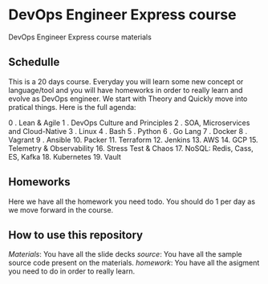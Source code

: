 # DevOps Engineer Express course

DevOps Engineer Express course materials

## Schedulle 

This is a 20 days course. Everyday you will learn some new concept or language/tool and you will have homeworks in order to really learn and evolve as DevOps engineer. We start with Theory and Quickly move into pratical things. Here is the full agenda:

0 . Lean & Agile
1 . DevOps Culture and Principles
2 . SOA, Microservices and Cloud-Native
3 . Linux
4 . Bash
5 . Python
6 . Go Lang
7 . Docker
8 . Vagrant
9 . Ansible
10. Packer
11. Terraform
12. Jenkins
13. AWS
14. GCP
15. Telemetry & Observability
16. Stress Test & Chaos
17. NoSQL: Redis, Cass, ES, Kafka
18. Kubernetes
19. Vault

## Homeworks

Here we have all the homework you need todo. You should do 1 per day as we move forward in the course.

## How to use this repository

*Materials*: You have all the slide decks
*source*: You have all the sample source code present on the materials.
*homework*: You have all the asigment you need to do in order to really learn.
